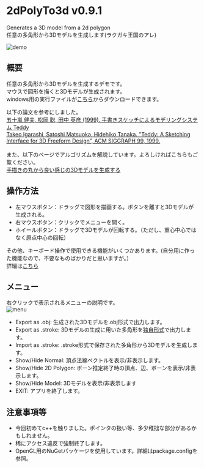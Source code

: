 # 2dPolyTo3d v0.9.1
Generates a 3D model from a 2d polygon<br>
任意の多角形から3Dモデルを生成します(ラクガキ王国のアレ)

![demo](https://user-images.githubusercontent.com/69258547/133283432-dc701180-57e2-4796-9c75-4d0a10fb0ce3.gif)

## 概要
任意の多角形から3Dモデルを生成するデモです。<br>
マウスで図形を描くと3Dモデルが生成されます。<br>
windows用の実行ファイルが[こちら](https://github.com/matyalatte/2dPolyTo3d/releases)からダウンロードできます。

以下の論文を参考にしました。<br>
[五十嵐 健夫, 松岡 聡, 田中 英彦 (1999). 手書きスケッチによるモデリングシステム Teddy](https://www-ui.is.s.u-tokyo.ac.jp/~takeo/papers/siggraph99-j.pdf)<br>
[Takeo Igarashi, Satoshi Matsuoka, Hidehiko Tanaka. "Teddy:
A Sketching Interface for 3D Freeform Design”,
ACM SIGGRAPH 99, 1999. ](https://www-ui.is.s.u-tokyo.ac.jp/~takeo/papers/siggraph99.pdf)<br>
<br>
また、以下のページでアルゴリズムを解説しています。よろしければこちらもご覧ください。<br>
[手描きの丸から良い感じの3Dモデルを生成する](https://matyalatte.github.io/memo/rakugaki)

## 操作方法

- 左マウスボタン：ドラッグで図形を描画する。ボタンを離すと3Dモデルが生成される。
- 右マウスボタン：クリックでメニューを開く。
- ホイールボタン：ドラッグで3Dモデルが回転する。（ただし、重心中心ではなく原点中心の回転）

その他、キーボード操作で使用できる機能がいくつかあります。(自分用に作った機能なので、不要なものばかりだと思いますが。）<br>
詳細は[こちら](https://github.com/matyalatte/2dPolyTo3d/wiki/%E3%82%AD%E3%83%BC%E3%83%9C%E3%83%BC%E3%83%89%E6%93%8D%E4%BD%9C%E3%81%AB%E3%81%A4%E3%81%84%E3%81%A6)

## メニュー
右クリックで表示されるメニューの説明です。<br>
![menu](https://user-images.githubusercontent.com/69258547/133288791-9f3e3b54-ecc4-4fd4-b0c3-bb4a2adcb07e.png)
- Export as .obj: 生成された3Dモデルを.obj形式で出力します。
- Export as .stroke: 3Dモデルの生成に用いた多角形を[独自形式](https://github.com/matyalatte/2dPolyTo3d/wiki/.stroke%E5%BD%A2%E5%BC%8F%E3%81%AB%E3%81%A4%E3%81%84%E3%81%A6)で出力します。
- Import as .stroke: .stroke形式で保存された多角形から3Dモデルを生成します。
- Show/Hide Normal: 頂点法線ベクトルを表示/非表示します。
- Show/Hide 2D Polygon: ボーン推定終了時の頂点、辺、ボーンを表示/非表示します。
- Show/Hide Model: 3Dモデルを表示/非表示します
- EXIT: アプリを終了します。

## 注意事項等
- 今回初めてc++を触りました。ポインタの扱い等、多少稚拙な部分があるかもしれません。
- 稀にアクセス違反で強制終了します。
- OpenGL用のNuGetパッケージを使用しています。詳細はpackage.configを参照。
